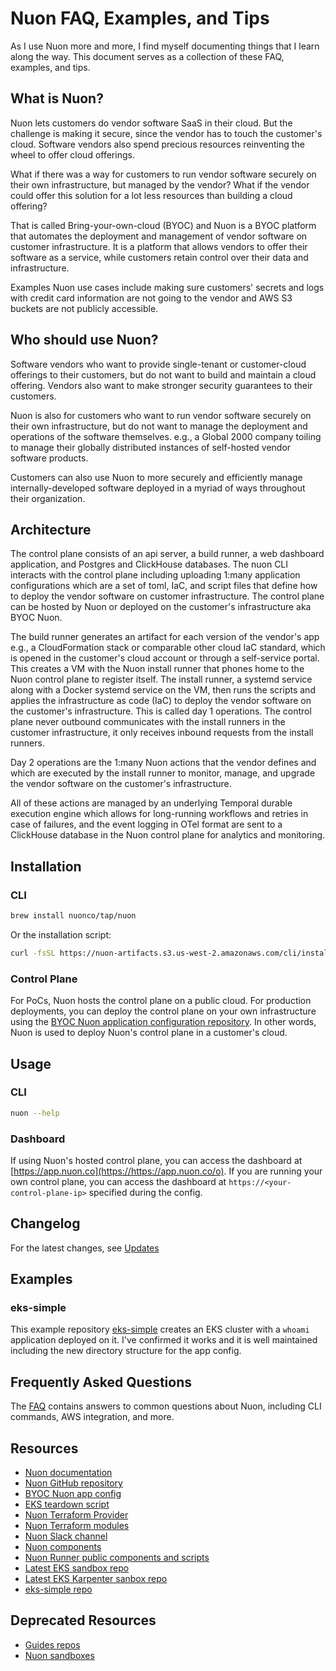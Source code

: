 # Nuon FAQ, Examples, and Tips

As I use Nuon more and more, I find myself documenting things that I learn along the way. This document serves as a collection of these FAQ, examples, and tips.

## What is Nuon?
Nuon lets customers do vendor software SaaS in their cloud. But the challenge is making it secure, since the vendor has to touch the customer's cloud. Software vendors also spend precious resources reinventing the wheel to offer cloud offerings. 

What if there was a way for customers to run vendor software securely on their own infrastructure, but managed by the vendor? What if the vendor could offer this solution for a lot less resources than building a cloud offering?

That is called Bring-your-own-cloud (BYOC) and Nuon is a BYOC platform that automates the deployment and management of vendor software on customer infrastructure. It is a platform that allows vendors to offer their software as a service, while customers retain control over their data and infrastructure. 

Examples Nuon use cases include making sure customers' secrets and logs with credit card information are not going to the vendor and AWS S3 buckets are not publicly accessible.



## Who should use Nuon?
Software vendors who want to provide single-tenant or customer-cloud offerings to their customers, but do not want to build and maintain a cloud offering. Vendors also want to make stronger security guarantees to their customers.

Nuon is also for customers who want to run vendor software securely on their own infrastructure, but do not want to manage the deployment and operations of the software themselves. e.g., a Global 2000 company toiling to manage their globally distributed instances of self-hosted vendor software products.

Customers can also use Nuon to more securely and efficiently manage internally-developed software deployed in a myriad of ways throughout their organization.

## Architecture

The control plane consists of an api server, a build runner, a web dashboard application, and Postgres and ClickHouse databases. The nuon CLI interacts with the control plane including uploading 1:many application configurations which are a set of toml, IaC, and script files that define how to deploy the vendor software on customer infrastructure. The control plane can be hosted by Nuon or deployed on the customer's infrastructure aka BYOC Nuon.

The build runner generates an artifact for each version of the vendor's app e.g., a CloudFormation stack or comparable other cloud IaC standard, which is opened in the customer's cloud account or through a self-service portal. This creates a VM with the Nuon install runner that phones home to the Nuon control plane to register itself. The install runner, a systemd service along with a Docker systemd service on the VM, then runs the scripts and applies the infrastructure as code (IaC) to deploy the vendor software on the customer's infrastructure. This is called day 1 operations. The control plane never outbound communicates with the install runners in the customer infrastructure, it only receives inbound requests from the install runners.

Day 2 operations are the 1:many Nuon actions that the vendor defines and which are executed by the install runner to monitor, manage, and upgrade the vendor software on the customer's infrastructure.

All of these actions are managed by an underlying Temporal durable execution engine which allows for long-running workflows and retries in case of failures, and the event logging in OTel format are sent to a  ClickHouse database in the Nuon control plane for analytics and monitoring.


## Installation

### CLI

```bash
brew install nuonco/tap/nuon
```

Or the installation script:
```bash
curl -fsSL https://nuon-artifacts.s3.us-west-2.amazonaws.com/cli/install.sh | bash
```

### Control Plane

For PoCs, Nuon hosts the control plane on a public cloud. For production deployments, you can deploy the control plane on your own infrastructure using the [BYOC Nuon application configuration repository](https://github.com/nuonco/byoc/tree/main). In other words, Nuon is used to deploy Nuon's control plane in a customer's cloud. 

## Usage

### CLI
```bash
nuon --help
```

### Dashboard

If using Nuon's hosted control plane, you can access the dashboard at [https://app.nuon.co](https://https://app.nuon.co/o). If you are running your own control plane, you can access the dashboard at `https://<your-control-plane-ip>` specified during the config.

## Changelog
For the latest changes, see [Updates](https://docs.nuon.co/updates/)

## Examples

### eks-simple
This example repository [eks-simple](https://github.com/nuonco/demo/tree/main/eks-simple) creates an EKS cluster with a `whoami` application deployed on it. I've confirmed it works and it is well maintained including the new directory structure for the app config.

## Frequently Asked Questions

The [FAQ](./docs/faq.md) contains answers to common questions about Nuon, including CLI commands, AWS integration, and more.

## Resources

- [Nuon documentation](https://docs.nuon.co/)
- [Nuon GitHub repository](https://github.com/nuonco)
- [BYOC Nuon app config](https://github.com/nuonco/byoc/tree/main)
- [EKS teardown script](https://github.com/nuonco/sandboxes/blob/main/aws-eks/error-destroy.sh)
- [Nuon Terraform Provider](https://registry.terraform.io/providers/nuonco/nuon/latest/docs)
- [Nuon Terraform modules](https://registry.terraform.io/modules/nuonco/)
- [Nuon Slack channel](https://join.slack.com/t/nuoncommunity/shared_invite/zt-1q323vw9z-C8ztRP~HfWjZx6AXi50VRA)
- [Nuon components](https://github.com/nuonco/components)
- [Nuon Runner public components and scripts](https://github.com/nuonco/runner)
- [Latest EKS sandbox repo](https://github.com/nuonco/aws-eks-sandbox)
- [Latest EKS Karpenter sanbox repo](https://github.com/nuonco/aws-eks-karpenter-sandbox)
- [eks-simple repo](https://github.com/nuonco/demo/tree/main/eks-simple)

## Deprecated Resources
- [Guides repos](https://github.com/nuonco/guides)
- [Nuon sandboxes](https://github.com/nuonco/sandboxes)
